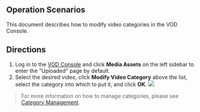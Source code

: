 ## Operation Scenarios
This document describes how to modify video categories in the VOD Console.


## Directions

1. Log in to the [VOD Console](https://console.cloud.tencent.com/vod/overview) and click **Media Assets** on the left sidebar to enter the "Uploaded" page by default.
2. Select the desired video, click **Modify Video Category** above the list, select the category into which to put it, and click **OK**.
![](https://main.qcloudimg.com/raw/21d4b334dade2b49681443d66488c63b.png)
>For more information on how to manage categories, please see [Category Management](https://intl.cloud.tencent.com/document/product/266/18874#.E5.88.86.E7.B1.BB.E7.AE.A1.E7.90.86).